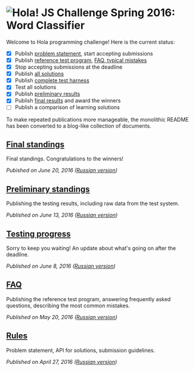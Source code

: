 # <img src=https://hola.org/img/logo.png alt="Hola!"> JS Challenge Spring 2016: Word Classifier

Welcome to Hola programming challenge! Here is the current status:

- [x] Publish [problem statement](blog/01-rules.md), start accepting submissions
- [x] Publish [reference test program](tests/test.js), [FAQ, typical mistakes](blog/02-faq.md)
- [x] Stop accepting submissions at the deadline
- [x] Publish [all solutions](submissions)
- [x] Publish [complete test harness](blog/03-testing-progress.md#testcase-generator)
- [x] Test all solutions
- [x] Publish [preliminary results](blog/04-preliminary-standings.md)
- [x] Publish [final results](blog/05-final-standings.md) and award the winners
- [ ] Publish a comparison of learning solutions

To make repeated publications more manageable, the monolithic README has been converted to a blog-like collection of documents.

## [Final standings](blog/05-final-standings.md)

Final standings. Congratulations to the winners!

*Pubished on June 20, 2016 ([Russian version](https://habrahabr.ru/company/hola/blog/303660/))*

## [Preliminary standings](blog/04-preliminary-standings.md)

Publishing the testing results, including raw data from the test system.

*Published on June 13, 2016 ([Russian version](https://habrahabr.ru/company/hola/blog/303178/))*

## [Testing progress](blog/03-testing-progress.md)

Sorry to keep you waiting! An update about what's going on after the deadline.

*Published on June 8, 2016 ([Russian version](https://habrahabr.ru/company/hola/blog/302922/))*

## [FAQ](blog/02-faq.md)

Publishing the reference test program, answering frequently asked questions, describing the most common mistakes.

*Published on May 20, 2016 ([Russian version](https://habrahabr.ru/company/hola/blog/301314/))*

## [Rules](blog/01-rules.md)

Problem statement, API for solutions, submission guidelines.

*Published on April 27, 2016 ([Russian version](https://habrahabr.ru/company/hola/blog/282624/))*
